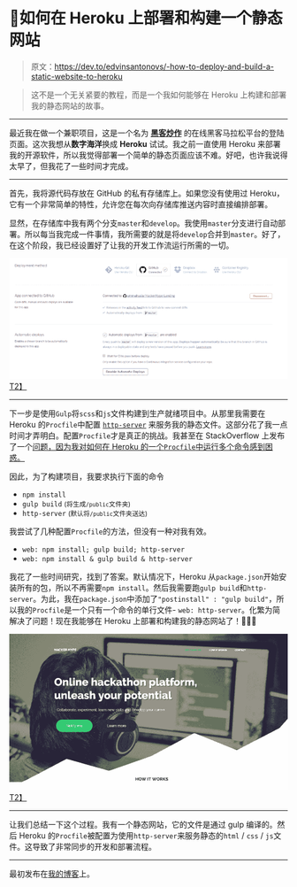 # 🚀如何在 Heroku 上部署和构建一个静态网站

> 原文：<https://dev.to/edvinsantonovs/-how-to-deploy-and-build-a-static-website-to-heroku>

> 这不是一个无关紧要的教程，而是一个我如何能够在 Heroku 上构建和部署我的静态网站的故事。

* * *

最近我在做一个兼职项目，这是一个名为 [**黑客炒作**](http://www.hackerhype.com/) 的在线黑客马拉松平台的登陆页面。这次我想从**数字海洋**换成 **Heroku** 试试。我之前一直使用 Heroku 来部署我的开源软件，所以我觉得部署一个简单的静态页面应该不难。好吧，也许我说得太早了，但我花了一些时间才完成。

* * *

首先，我将源代码存放在 GitHub 的私有存储库上。如果您没有使用过 Heroku，它有一个非常简单的特性，允许您在每次向存储库推送内容时直接编排部署。

显然，在存储库中我有两个分支`master`和`develop`。我使用`master`分支进行自动部署。所以每当我完成一件事情，我所需要的就是将`develop`合并到`master`。好了，在这个阶段，我已经设置好了让我的开发工作流运行所需的一切。

[![](img/e52f9c2934724c0ebe4f8a3343b0aeb0.png)T2】](https://res.cloudinary.com/practicaldev/image/fetch/s--NGE0-2Vi--/c_limit%2Cf_auto%2Cfl_progressive%2Cq_auto%2Cw_880/http://edvinsantonovs.co.uk/conteimg/2017/08/deploy.PNG)

* * *

下一步是使用`Gulp`将`scss`和`js`文件构建到生产就绪项目中。从那里我需要在 Heroku 的`Procfile`中配置 [`http-server`](https://github.com/indexzero/http-server) 来服务我的静态文件。这部分花了我一点时间才弄明白。配置`Procfile`才是真正的挑战。我甚至在 StackOverflow 上发布了一个[问题，因为我对如何在 Heroku 的一个`Procfile`中运行多个命令感到困惑。](https://stackoverflow.com/questions/44733986/how-to-run-procfile-with-multiple-commands-on-heroku/44735878#44735878)

因此，为了构建项目，我要求执行下面的命令

*   `npm install`
*   `gulp build` <small>(将生成`/public`文件夹)</small>
*   `http-server` <small>(默认将`/public`文件夹送达)</small>

我尝试了几种配置`Procfile`的方法，但没有一种对我有效。

*   `web: npm install; gulp build; http-server`
*   `web: npm install & gulp build & http-server`

我花了一些时间研究，找到了答案。默认情况下，Heroku 从`package.json`开始安装所有的包，所以不再需要`npm install`。然后我需要跑`gulp build`和`http-server`。为此，我在`package.json`中添加了`"postinstall" : "gulp build"`，所以我的`Procfile`是一个只有一个命令的单行文件- `web: http-server`。化繁为简解决了问题！现在我能够在 Heroku 上部署和构建我的静态网站了！🎉🎉🎉

[![](img/555fc94b398ff71d4b4bae3c82dc9895.png)T2】](https://res.cloudinary.com/practicaldev/image/fetch/s--0y3Lr9Ug--/c_limit%2Cf_auto%2Cfl_progressive%2Cq_auto%2Cw_880/http://edvinsantonovs.co.uk/conteimg/2017/08/hackerhype.PNG)

* * *

让我们总结一下这个过程。我有一个静态网站，它的文件是通过 gulp 编译的。然后 Heroku 的`Procfile`被配置为使用`http-server`来服务静态的`html` / `css` / `js`文件。这导致了非常同步的开发和部署流程。

* * *

最初发布在[我的博客](http://edvinsantonovs.co.uk/how-to-deploy-and-build-a-static-website-to-heroku/)上。
